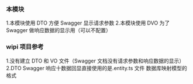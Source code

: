 ### 本模块

1.本模块使用 DTO 方便 Swagger 显示请求参数 2.本模块使用 DVO 为了 Swagger 做响应数据的显示用（可以不配置）

### wipi 项目参考

1.没有建立 DTO 和 VO 文件（Swagger 文档没有请求参数和响应数据的显示）
2.DTO Swagger 响应十数据回显直接使用的是.entity.ts 文件 数据库映射模型的格式
